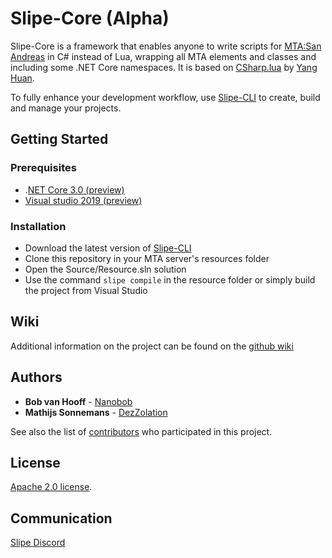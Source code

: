 # Slipe-Core (Alpha)

Slipe-Core is a framework that enables anyone to write scripts for [MTA:San Andreas](https://Slipe.MTADefinitions.com/) in C# instead of Lua, wrapping all MTA elements and classes and including some .NET Core namespaces. It is based on [CSharp.lua](https://github.com/yanghuan/CSharp.lua) by [Yang Huan](https://github.com/yanghuan).

To fully enhance your development workflow, use [Slipe-CLI](https://github.com/mta-slipe/Slipe-CLI) to create, build and manage your projects.

## Getting Started

### Prerequisites


* .[NET Core 3.0 (preview)](https://dotnet.microsoft.com/download/dotnet-core/3.0)
* [Visual studio 2019 (preview)](https://visualstudio.microsoft.com/vs/preview/)



### Installation

* Download the latest version of [Slipe-CLI](https://github.com/mta-slipe/Slipe-CLI/releases)
* Clone this repository in your MTA server's resources folder
* Open the Source/Resource.sln solution
* Use the command ```slipe compile``` in the resource folder or simply build the project from Visual Studio

## Wiki
Additional information on the project can be found on the [github wiki](https://github.com/mta-slipe/Slipe-Core/wiki)

## Authors

* **Bob van Hooff** - [Nanobob](https://github.com/NanoBob)
* **Mathijs Sonnemans** - [DezZolation](https://github.com/DezZolation)

See also the list of [contributors](https://github.com/mta-slipe/Slipe-Core/graphs/contributors) who participated in this project.

## License
[Apache 2.0 license](https://github.com/mta-slipe/Slipe-Core/blob/master/LICENSE).

## Communication

[Slipe Discord](https://discord.gg/sZ3GNPF)
